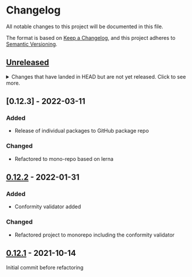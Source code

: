 # Changelog
All notable changes to this project will be documented in this file.

The format is based on [Keep a Changelog](https://keepachangelog.com/en/1.0.0/),
and this project adheres to [Semantic Versioning](https://semver.org/spec/v2.0.0.html).

## [Unreleased]

<details>
  <summary>Changes that have landed in HEAD but are not yet released.
    Click to see more.</summary>

### Added
- 

### Changed
- 

### Deprecated
-

### Removed
-

### Fixed
- 

### Security
- 

</details>

## [0.12.3] - 2022-03-11

### Added
- Release of individual packages to GitHub package repo

### Changed
- Refactored to mono-repo based on lerna

## [0.12.2] - 2022-01-31

### Added
- Conformity validator added

### Changed
- Refactored project to monorepo including the conformity validator

## [0.12.1] - 2021-10-14

Initial commit before refactoring

[Unreleased]: https://github.com/OI4/oi4-service/compare/HEAD/compare/0.12.2...HEAD
[0.12.2]: https://github.com/OI4/oi4-service/compare/HEAD/compare/0.12.1...0.12.2
[0.12.1]: https://github.com/PCPS/sgc400-gateway-lambda/releases/tag/0.12.1
